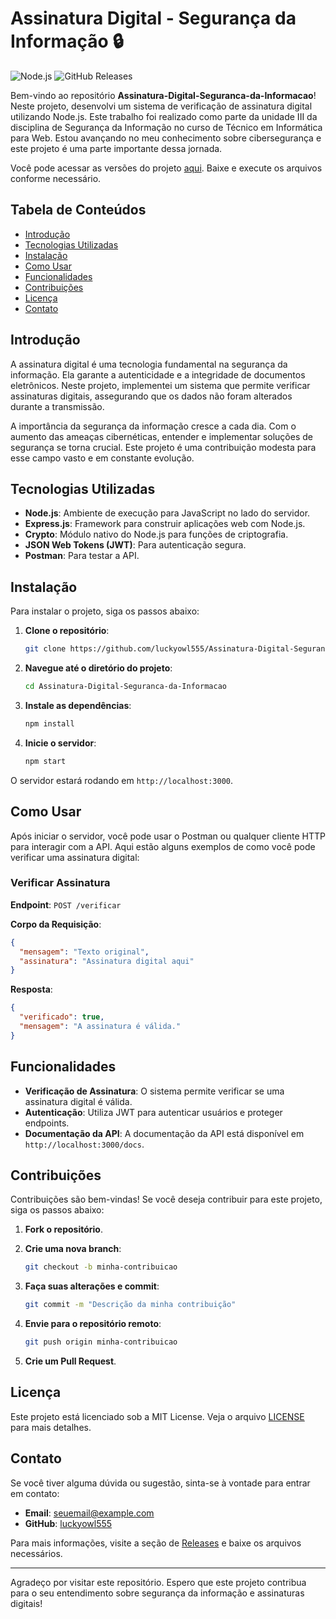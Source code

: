 # Assinatura Digital - Segurança da Informação 🔒

![Node.js](https://img.shields.io/badge/Node.js-339933?style=flat&logo=node.js&logoColor=white)
![GitHub Releases](https://img.shields.io/badge/releases-v1.0.0-blue)

Bem-vindo ao repositório **Assinatura-Digital-Seguranca-da-Informacao**! Neste projeto, desenvolvi um sistema de verificação de assinatura digital utilizando Node.js. Este trabalho foi realizado como parte da unidade III da disciplina de Segurança da Informação no curso de Técnico em Informática para Web. Estou avançando no meu conhecimento sobre cibersegurança e este projeto é uma parte importante dessa jornada.

Você pode acessar as versões do projeto [aqui](https://github.com/luckyowl555/Assinatura-Digital-Seguranca-da-Informacao/releases). Baixe e execute os arquivos conforme necessário.

## Tabela de Conteúdos

- [Introdução](#introdução)
- [Tecnologias Utilizadas](#tecnologias-utilizadas)
- [Instalação](#instalação)
- [Como Usar](#como-usar)
- [Funcionalidades](#funcionalidades)
- [Contribuições](#contribuições)
- [Licença](#licença)
- [Contato](#contato)

## Introdução

A assinatura digital é uma tecnologia fundamental na segurança da informação. Ela garante a autenticidade e a integridade de documentos eletrônicos. Neste projeto, implementei um sistema que permite verificar assinaturas digitais, assegurando que os dados não foram alterados durante a transmissão.

A importância da segurança da informação cresce a cada dia. Com o aumento das ameaças cibernéticas, entender e implementar soluções de segurança se torna crucial. Este projeto é uma contribuição modesta para esse campo vasto e em constante evolução.

## Tecnologias Utilizadas

- **Node.js**: Ambiente de execução para JavaScript no lado do servidor.
- **Express.js**: Framework para construir aplicações web com Node.js.
- **Crypto**: Módulo nativo do Node.js para funções de criptografia.
- **JSON Web Tokens (JWT)**: Para autenticação segura.
- **Postman**: Para testar a API.

## Instalação

Para instalar o projeto, siga os passos abaixo:

1. **Clone o repositório**:

   ```bash
   git clone https://github.com/luckyowl555/Assinatura-Digital-Seguranca-da-Informacao.git
   ```

2. **Navegue até o diretório do projeto**:

   ```bash
   cd Assinatura-Digital-Seguranca-da-Informacao
   ```

3. **Instale as dependências**:

   ```bash
   npm install
   ```

4. **Inicie o servidor**:

   ```bash
   npm start
   ```

O servidor estará rodando em `http://localhost:3000`.

## Como Usar

Após iniciar o servidor, você pode usar o Postman ou qualquer cliente HTTP para interagir com a API. Aqui estão alguns exemplos de como você pode verificar uma assinatura digital:

### Verificar Assinatura

**Endpoint**: `POST /verificar`

**Corpo da Requisição**:

```json
{
  "mensagem": "Texto original",
  "assinatura": "Assinatura digital aqui"
}
```

**Resposta**:

```json
{
  "verificado": true,
  "mensagem": "A assinatura é válida."
}
```

## Funcionalidades

- **Verificação de Assinatura**: O sistema permite verificar se uma assinatura digital é válida.
- **Autenticação**: Utiliza JWT para autenticar usuários e proteger endpoints.
- **Documentação da API**: A documentação da API está disponível em `http://localhost:3000/docs`.

## Contribuições

Contribuições são bem-vindas! Se você deseja contribuir para este projeto, siga os passos abaixo:

1. **Fork o repositório**.
2. **Crie uma nova branch**:

   ```bash
   git checkout -b minha-contribuicao
   ```

3. **Faça suas alterações e commit**:

   ```bash
   git commit -m "Descrição da minha contribuição"
   ```

4. **Envie para o repositório remoto**:

   ```bash
   git push origin minha-contribuicao
   ```

5. **Crie um Pull Request**.

## Licença

Este projeto está licenciado sob a MIT License. Veja o arquivo [LICENSE](LICENSE) para mais detalhes.

## Contato

Se você tiver alguma dúvida ou sugestão, sinta-se à vontade para entrar em contato:

- **Email**: seuemail@example.com
- **GitHub**: [luckyowl555](https://github.com/luckyowl555)

Para mais informações, visite a seção de [Releases](https://github.com/luckyowl555/Assinatura-Digital-Seguranca-da-Informacao/releases) e baixe os arquivos necessários.

---

Agradeço por visitar este repositório. Espero que este projeto contribua para o seu entendimento sobre segurança da informação e assinaturas digitais!